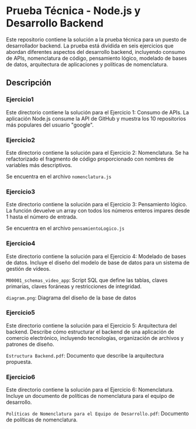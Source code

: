# Prueba Técnica - Node.js y Desarrollo Backend

Este repositorio contiene la solución a la prueba técnica para un puesto de desarrollador backend. La prueba está dividida en seis ejercicios que abordan diferentes aspectos del desarrollo backend, incluyendo consumo de APIs, nomenclatura de código, pensamiento lógico, modelado de bases de datos, arquitectura de aplicaciones y políticas de nomenclatura.

## Descripción
### Ejercicio1
Este directorio contiene la solución para el Ejercicio 1: Consumo de APIs. La aplicación Node.js consume la API de GitHub y muestra los 10 repositorios más populares del usuario "google".

### Ejercicio2
Este directorio contiene la solución para el Ejercicio 2: Nomenclatura. Se ha refactorizado el fragmento de código proporcionado con nombres de variables más descriptivos.

Se encuentra en el archivo `nomenclatura.js`

### Ejercicio3
Este directorio contiene la solución para el Ejercicio 3: Pensamiento lógico. La función devuelve un array con todos los números enteros impares desde 1 hasta el número de entrada.

Se encuentra en el archivo `pensamientoLogico.js`

### Ejercicio4
Este directorio contiene la solución para el Ejercicio 4: Modelado de bases de datos. Incluye el diseño del modelo de base de datos para un sistema de gestión de vídeos.

`M00001_schemas_video_app`: Script SQL que define las tablas, claves primarias, claves foráneas y restricciones de integridad.

`diagram.png`: Diagrama del diseño de la base de datos

### Ejercicio5
Este directorio contiene la solución para el Ejercicio 5: Arquitectura del backend. Describe cómo estructurar el backend de una aplicación de comercio electrónico, incluyendo tecnologías, organización de archivos y patrones de diseño.

`Estructura Backend.pdf`: Documento que describe la arquitectura propuesta.

### Ejercicio6
Este directorio contiene la solución para el Ejercicio 6: Nomenclatura. Incluye un documento de políticas de nomenclatura para el equipo de desarrollo.

`Políticas de Nomenclatura para el Equipo de Desarrollo.pdf`: Documento de políticas de nomenclatura.